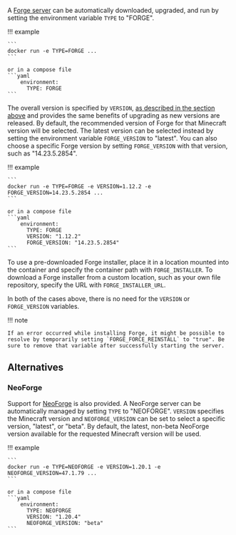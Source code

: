 A [Forge server](http://www.minecraftforge.net/) can be automatically downloaded, upgraded, and run by setting the environment variable `TYPE` to "FORGE".

!!! example

    ```
    docker run -e TYPE=FORGE ...
    ```
    
    or in a compose file
    ```yaml
        environment:
          TYPE: FORGE
    ```

The overall version is specified by `VERSION`, [as described in the section above](../../versions/minecraft.md) and provides the same benefits of upgrading as new versions are released. By default, the recommended version of Forge for that Minecraft version will be selected. The latest version can be selected instead by setting the environment variable `FORGE_VERSION` to "latest". You can also choose a specific Forge version by setting `FORGE_VERSION` with that version, such as "14.23.5.2854".

!!! example

    ```
    docker run -e TYPE=FORGE -e VERSION=1.12.2 -e FORGE_VERSION=14.23.5.2854 ...
    ```
    
    or in a compose file
    ```yaml
        environment:
          TYPE: FORGE
          VERSION: "1.12.2"
          FORGE_VERSION: "14.23.5.2854"
    ```

To use a pre-downloaded Forge installer, place it in a location mounted into the container and specify the container path with `FORGE_INSTALLER`. To download a Forge installer from a custom location, such as your own file repository, specify the URL with `FORGE_INSTALLER_URL`.

In both of the cases above, there is no need for the `VERSION` or `FORGE_VERSION` variables.

!!! note

    If an error occurred while installing Forge, it might be possible to resolve by temporarily setting `FORGE_FORCE_REINSTALL` to "true". Be sure to remove that variable after successfully starting the server.

## Alternatives

### NeoForge

Support for [NeoForge](https://neoforged.net/) is also provided. A NeoForge server can be automatically managed by setting `TYPE` to "NEOFORGE". `VERSION` specifies the Minecraft version and `NEOFORGE_VERSION` can be set to select a specific version, "latest", or "beta". By default, the latest, non-beta NeoForge version available for the requested Minecraft version will be used.

!!! example

    ```
    docker run -e TYPE=NEOFORGE -e VERSION=1.20.1 -e NEOFORGE_VERSION=47.1.79 ...
    ```
    
    or in a compose file
    ```yaml
        environment:
          TYPE: NEOFORGE
          VERSION: "1.20.4"
          NEOFORGE_VERSION: "beta"
    ```
